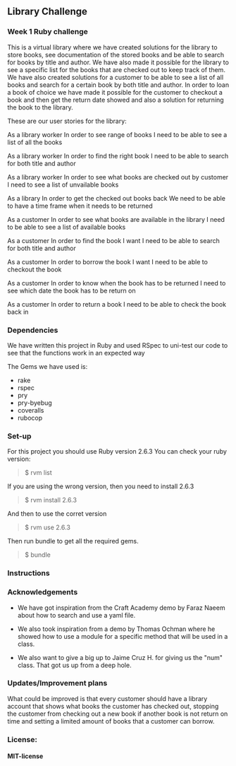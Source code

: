 ## Library Challenge
### Week 1 Ruby challenge

This is a virtual library where we have created solutions for the library to store books, see documentation of the stored books and be able to search for books by title and author. We have also made it possible for the library to see a specific list for the books that are checked out to keep track of them. 
We have also created solutions for a customer to be able to see a list of all books and search for a certain book by both title and author. In order to loan a book of choice we have made it possible for the customer to checkout a book and then get the return date showed and also a solution for returning the book to the library. 

These are our user stories for the library:

As a library worker
In order to see range of books 
I need to be able to see a list of all the books 

As a library worker
In order to find the right book
I need to be able to search for both title and author

As a library worker
In order to see what books are checked out by customer 
I need to see a list of unvailable books

As a library
In order to get the checked out books back
We need to be able to have a time frame when it needs to be returned

As a customer
In order to see what books are available in the library
I need to be able to see a list of available books

As a customer
In order to find the book I want
I need to be able to search for both title and author

As a customer
In order to borrow the book I want
I need to be able to checkout the book

As a customer
In order to know when the book has to be returned
I need to see which date the book has to be return on 

As a customer
In order to return a book
I need to be able to check the book back in

### Dependencies
We have written this project in Ruby and used RSpec to uni-test our code to see that the functions work in an expected way

The Gems we have used is:
- rake
- rspec
- pry
- pry-byebug
- coveralls 
- rubocop

### Set-up
For this project you should use Ruby version 2.6.3
You can check your ruby version:
>$ rvm list

If you are using the wrong version, then you need to install 2.6.3
>$ rvm install 2.6.3

And then to use the corret version
>$ rvm use 2.6.3

Then run bundle to get all the required gems.
>$ bundle

### Instructions

### Acknowledgements 
- We have got inspiration from the Craft Academy demo by Faraz Naeem about how to search and use a yaml file.
<!-- https://drive.google.com/file/d/1Pwh_fvKHGFjz-sWJE03x6AGpTaWjE-8c/view?usp=sharing -->
- We also took inspiration from a demo by Thomas Ochman where he showed how to use a module for a specific method that will be used in a class. 
<!-- https://drive.google.com/file/d/19HDUds8gXl8dZV0fOXEH5e5-FUvUUz6c/view?ts=5e3d3389 -->
- We also want to give a big up to Jaime Cruz H. for giving us the "num" class. That got us up from a deep hole. 

### Updates/Improvement plans
What could be improved is that every customer should have a library account that shows what books the customer has checked out, stopping the customer from checking out a new book if another book is not return on time and setting a limited amount of books that a customer can borrow. 

### License:
#### MIT-license 






 

